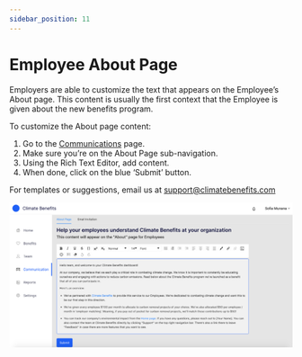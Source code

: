 ```yaml
---
sidebar_position: 11
---
```


# Employee About Page 

Employers are able to customize the text that appears on the Employee’s About page. This content is usually the first context that the Employee is given about the new benefits program. 

To customize the About page content:   
1. Go to the [Communications](https://www.app.climatebenefits.com/employer/communication) page. 
2. Make sure you’re on the About Page sub-navigation. 
3. Using the Rich Text Editor, add content. 
4. When done, click on the blue ‘Submit’ button. 

For templates or suggestions, email us at [support@climatebenefits.com](mailto:support@climatebenefits.com)

![Communication](../../src/assets/Communication.png)    

